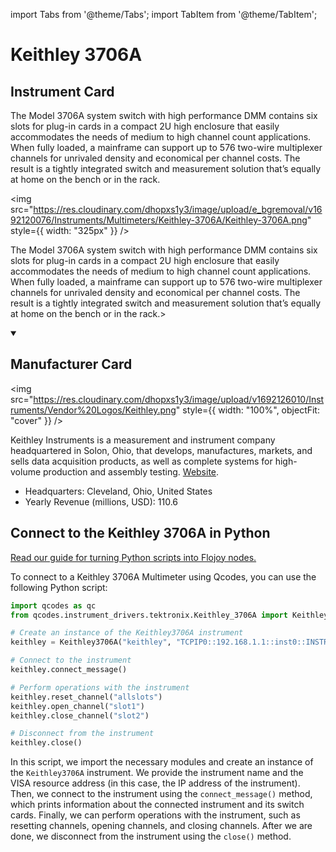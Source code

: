 
import Tabs from '@theme/Tabs';
import TabItem from '@theme/TabItem';

# Keithley 3706A

## Instrument Card

<div className="flex">

<div>

The Model 3706A system switch with high performance DMM contains six slots for plug-in cards in a compact 2U high enclosure that easily accommodates the needs of medium to high channel count applications. When fully loaded, a mainframe can support up to 576 two-wire multiplexer channels for unrivaled density and economical per channel costs. The result is a tightly integrated switch and measurement solution that’s equally at home on the bench or in the rack.

</div>

<img src="https://res.cloudinary.com/dhopxs1y3/image/upload/e_bgremoval/v1692120076/Instruments/Multimeters/Keithley-3706A/Keithley-3706A.png" style={{ width: "325px" }} />

</div>

The Model 3706A system switch with high performance DMM contains six slots for plug-in cards in a compact 2U high enclosure that easily accommodates the needs of medium to high channel count applications. When fully loaded, a mainframe can support up to 576 two-wire multiplexer channels for unrivaled density and economical per channel costs. The result is a tightly integrated switch and measurement solution that’s equally at home on the bench or in the rack.>

<details open>
<summary><h2>Manufacturer Card</h2></summary>

<img src="https://res.cloudinary.com/dhopxs1y3/image/upload/v1692126010/Instruments/Vendor%20Logos/Keithley.png" style={{ width: "100%", objectFit: "cover" }} />

Keithley Instruments is a measurement and instrument company headquartered in Solon, Ohio, that develops, manufactures, markets, and sells data acquisition products, as well as complete systems for high-volume production and assembly testing. <a href="https://www.tek.com/en">Website</a>.

<ul>
  <li>Headquarters: Cleveland, Ohio, United States</li>
  <li>Yearly Revenue (millions, USD): 110.6</li>
</ul>
</details>

## Connect to the Keithley 3706A in Python

[Read our guide for turning Python scripts into Flojoy nodes.](https://docs.flojoy.ai/custom-nodes/creating-custom-node/)


<Tabs>
<TabItem value="Qcodes" label="Qcodes">

To connect to a Keithley 3706A Multimeter using Qcodes, you can use the following Python script:

```python
import qcodes as qc
from qcodes.instrument_drivers.tektronix.Keithley_3706A import Keithley3706A

# Create an instance of the Keithley3706A instrument
keithley = Keithley3706A("keithley", "TCPIP0::192.168.1.1::inst0::INSTR")

# Connect to the instrument
keithley.connect_message()

# Perform operations with the instrument
keithley.reset_channel("allslots")
keithley.open_channel("slot1")
keithley.close_channel("slot2")

# Disconnect from the instrument
keithley.close()
```

In this script, we import the necessary modules and create an instance of the `Keithley3706A` instrument. We provide the instrument name and the VISA resource address (in this case, the IP address of the instrument). Then, we connect to the instrument using the `connect_message()` method, which prints information about the connected instrument and its switch cards. Finally, we can perform operations with the instrument, such as resetting channels, opening channels, and closing channels. After we are done, we disconnect from the instrument using the `close()` method.

</TabItem>
</Tabs>